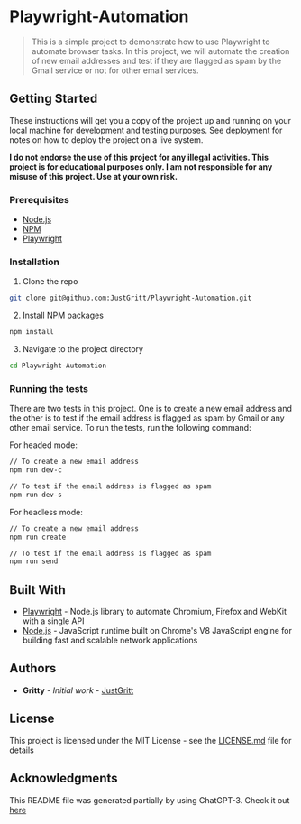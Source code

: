 # Playwright-Automation

> This is a simple project to demonstrate how to use Playwright to automate browser tasks. In this project, we will automate the creation of new email addresses and test if they are flagged as spam by the Gmail service or not for other email services.

## Getting Started

These instructions will get you a copy of the project up and running on your local machine for development and testing purposes. See deployment for notes on how to deploy the project on a live system.

**I do not endorse the use of this project for any illegal activities. This project is for educational purposes only. I am not responsible for any misuse of this project. Use at your own risk.**

### Prerequisites

- [Node.js](https://nodejs.org/en/download/)
- [NPM](https://www.npmjs.com/get-npm)
- [Playwright](https://playwright.dev/docs/intro)

### Installation

1. Clone the repo

```sh
git clone git@github.com:JustGritt/Playwright-Automation.git
```

2. Install NPM packages

```sh
npm install
```

3. Navigate to the project directory

```sh
cd Playwright-Automation
```

### Running the tests

There are two tests in this project. One is to create a new email address and the other is to test if the email address is flagged as spam by Gmail or any other email service. To run the tests, run the following command:

For headed mode:

```sh
// To create a new email address
npm run dev-c
```

```sh
// To test if the email address is flagged as spam
npm run dev-s
```

For headless mode:

```sh
// To create a new email address
npm run create
```

```sh
// To test if the email address is flagged as spam
npm run send
```

## Built With

- [Playwright](https://playwright.dev/docs/intro) - Node.js library to automate Chromium, Firefox and WebKit with a single API
- [Node.js](https://nodejs.org/en/download/) - JavaScript runtime built on Chrome's V8 JavaScript engine for building fast and scalable network applications

## Authors

- **Gritty** - _Initial work_ - [JustGritt](https://github.com/JustGritt)

## License

This project is licensed under the MIT License - see the [LICENSE.md](LICENSE.md) file for details

## Acknowledgments

This README file was generated partially by using ChatGPT-3. Check it out [here](https://openai.com/blog/chatgpt/)
